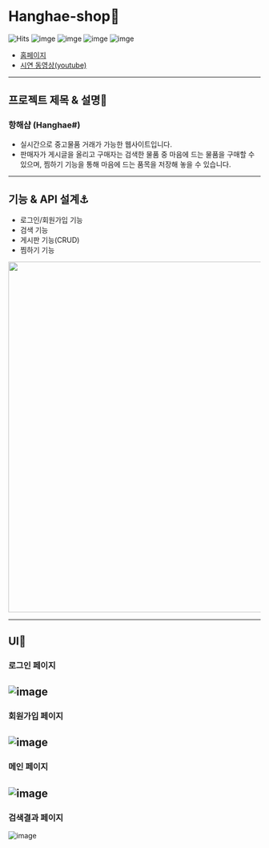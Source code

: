 # Hanghae-shop:ship:

![Hits](https://hits.seeyoufarm.com/api/count/incr/badge.svg?url=https%3A%2F%2Fgithub.com%2Fmsmn1729%2FHanghae-shop&count_bg=%2306A1F1&title_bg=%23555555&icon=iconify.svg&icon_color=%23FFFFFF&title=hits&edge_flat=false)
![imge](https://img.shields.io/badge/ProjectType-TeamProject-green)
![imge](https://img.shields.io/badge/Language-HTML-red)
![imge](https://img.shields.io/badge/Language-Python-blue)
![imge](https://img.shields.io/badge/Tools-PyCharm-green)

- [홈페이지](http://msmn.shop)
- [시연 동영상(youtube)](https://youtu.be/tqdnrKFCDc0)

------

## 프로젝트 제목 & 설명📝

### 항해샵 (Hanghae#)

- 실시간으로 중고물품 거래가 가능한 웹사이트입니다.
- 판매자가 게시글을 올리고 구매자는 검색한 물품 중 마음에 드는 물품을 구매할 수 있으며, 찜하기 기능을 통해 마음에 드는 품목을 저장해 놓을 수 있습니다.

------

## 기능 & API 설계:anchor:

- 로그인/회원가입 기능
- 검색 기능
- 게시판 기능(CRUD)
- 찜하기 기능

<img src="https://user-images.githubusercontent.com/59201008/111067213-93bf0700-8506-11eb-84a3-90ac7e33a3c0.png" width="700">

------

## UI:crystal_ball:

### 로그인 페이지
![image](https://user-images.githubusercontent.com/59201008/111067277-e39dce00-8506-11eb-8168-062259ba40d5.png)  
------
### 회원가입 페이지
![image](https://user-images.githubusercontent.com/59201008/111067297-f3b5ad80-8506-11eb-9c12-59d6b6d22b71.png)  
------
### 메인 페이지
![image](https://user-images.githubusercontent.com/59201008/111067313-0f20b880-8507-11eb-801e-4a86a18393f3.png)  
------
### 검색결과 페이지
![image](https://user-images.githubusercontent.com/59201008/111067440-9bcb7680-8507-11eb-9c3e-b71f85e02323.png)
